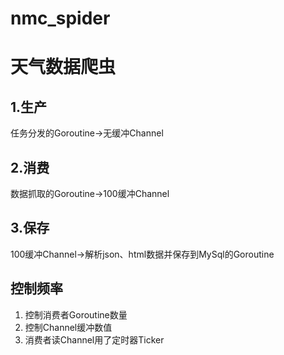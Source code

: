 # nmc_spider

# 天气数据爬虫

## 1.生产
任务分发的Goroutine->无缓冲Channel
## 2.消费
数据抓取的Goroutine->100缓冲Channel
## 3.保存
100缓冲Channel->解析json、html数据并保存到MySql的Goroutine



## 控制频率
1. 控制消费者Goroutine数量
2. 控制Channel缓冲数值
3. 消费者读Channel用了定时器Ticker